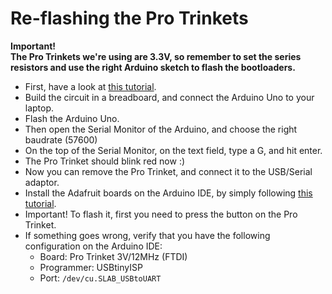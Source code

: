 # Re-flashing the Pro Trinkets

**Important!**  
**The Pro Trinkets we're using are 3.3V, so remember to set the series resistors and use the right Arduino sketch to flash the bootloaders.**

* First, have a look at [this tutorial](https://learn.adafruit.com/introducing-pro-trinket/re-programming-bootloader).
* Build the circuit in a breadboard, and connect the Arduino Uno to your laptop.
* Flash the Arduino Uno.
* Then open the Serial Monitor of the Arduino, and choose the right baudrate (57600)
* On the top of the Serial Monitor, on the text field, type a G, and hit enter.
* The Pro Trinket should blink red now :)
* Now you can remove the Pro Trinket, and connect it to the USB/Serial adaptor.
* Install the Adafruit boards on the Arduino IDE, by simply following [this tutorial](https://learn.adafruit.com/adafruit-arduino-ide-setup/arduino-1-dot-6-x-ide).
* Important! To flash it, first you need to press the button on the Pro Trinket.
* If something goes wrong, verify that you have the following configuration on the Arduino IDE:
	* Board: Pro Trinket 3V/12MHz (FTDI)
	* Programmer: USBtinyISP
	* Port: `/dev/cu.SLAB_USBtoUART`
